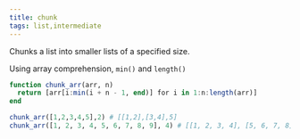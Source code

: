 ```yaml
---
title: chunk
tags: list,intermediate
---
```


Chunks a list into smaller lists of a specified size.

Using array comprehension, `min()` and  `length()`

```jl
function chunk_arr(arr, n)
  return [arr[i:min(i + n - 1, end)] for i in 1:n:length(arr)]
end
```

```jl
chunk_arr([1,2,3,4,5],2) # [[1,2],[3,4],5]
chunk_arr([1, 2, 3, 4, 5, 6, 7, 8, 9], 4) # [[1, 2, 3, 4], [5, 6, 7, 8], [9]]
```
